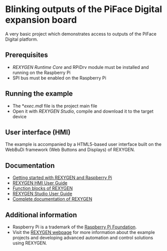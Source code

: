 Blinking outputs of the PiFace Digital expansion board
======================================================

A very basic project which demonstrates access to outputs of the PiFace Digital
platform.

## Prerequisites ##
- *REXYGEN Runtime Core* and RPiDrv module must be installed and running on the 
Raspberry Pi
- SPI bus must be enabled on the Raspberry Pi

## Running the example ##
- The **exec.mdl* file is the project main file
- Open it with *REXYGEN Studio*, compile and download it to the target device

## User interface (HMI) ##
The example is accompanied by a HTML5-based user interface built on the 
WebBuDi framework (Web Buttons and Displays) of REXYGEN.
 
## Documentation ##

- [Getting started with REXYGEN and Raspberry Pi](https://www.rexygen.com/doc/PDF/ENGLISH/RexygenGettingStarted_RasPi_ENG.pdf)
- [REXYGEN HMI User Guide](https://www.rexygen.com/doc/PDF/ENGLISH/RexygenHMI_ENG.pdf)
- [Function blocks of REXYGEN](https://www.rexygen.com/doc/PDF/ENGLISH/BRef_ENG.pdf)
- [REXYGEN Studio User Guide](https://www.rexygen.com/doc/PDF/ENGLISH/RexygenStudio_ENG.pdf)
- [Complete documentation of REXYGEN](http://www.rexygen.com/documentation-and-support)

## Additional information ##

- Raspberry Pi is a trademark of the [Raspberry Pi Foundation](http://www.raspberrypi.org).
- Visit the [REXYGEN webpage](http://www.rexygen.com) 
for more information about the example projects and developing advanced 
automation and control solutions using REXYGEN.
